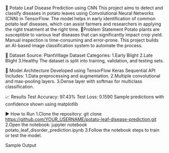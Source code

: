 🥔 Potato Leaf Disease Prediction using CNN
This project aims to detect and classify diseases in potato leaves using Convolutional Neural Networks (CNN) in TensorFlow. The model helps in early identification of common potato leaf diseases, which can assist farmers and researchers in applying the right treatment at the right time.
📌Problem Statement
Potato plants are susceptible to various leaf diseases that can significantly impact crop yield. Manual inspection is time-consuming and error-prone. This project builds an AI-based image classification system to automate the process.

📂 Dataset
Source: PlantVillage Dataset
Categories:
1.Early Blight
2.Late Blight
3.Healthy
The dataset is split into training, validation, and testing sets.

🧠 Model Architecture
Developed using TensorFlow Keras Sequential API
Includes:
1.Data preprocessing and augmentation.
2.Multiple convolutional and max-pooling layers.
3.Dense layer with softmax for multiclass classification.

📈 Results
Test Accuracy: 97.43%
Test Loss: 0.1590
Sample predictions with confidence shown using matplotlib

▶️ How to Run
1.Clone the repository: git clone https://github.com/YOUR_USERNAME/potato-leaf-disease-prediction.git
2.Open the notebook: jupyter notebook potato_leaf_disorder_prediction.ipynb
3.Follow the notebook steps to train or test the model.

Sample Output 




